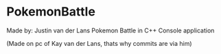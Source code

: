 # PokemonBattle

Made by: Justin van der Lans 
Pokemon Battle in C++ 
Console application


(Made on pc of Kay van der Lans, thats why commits are via him)
